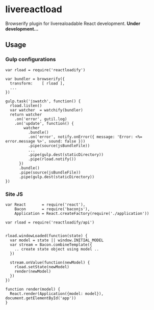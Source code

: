 # livereactload

Browserify plugin for liverealoadable React development. **Under development...**

## Usage

### Gulp configurations

    var rload = require('reactloadify')
    
    var bundler = browserify({
      transform:    [ rload ],
      ...
    })
    
    gulp.task('jswatch', function() {
      rload.listen()
      var watcher  = watchify(bundler)
      return watcher
        .on('error', gutil.log)
        .on('update', function() {
            watcher
              .bundle()
              .on('error', notify.onError({ message: 'Error: <%= error.message %>', sound: false }))
              .pipe(source(jsBundleFile))
              ...
              .pipe(gulp.dest(staticDirectory))
              .pipe(rload.notify())
          })
          .bundle()
          .pipe(source(jsBundleFile))
          .pipe(gulp.dest(staticDirectory))
    })


### Site JS

    
    var React       = require('react'),
        Bacon       = require('baconjs'),
        Application = React.createFactory(require('./application'))
    
    var rload = require('reactloadify/api')
    
    
    rload.windowLoaded(function(state) {
      var model = state || window.INITIAL_MODEL
      var stream = Bacon.combineTemplate({
        .. create state object using model ..
      })
    
      stream.onValue(function(newModel) {
        rload.setState(newModel)
        render(newModel)
      })
    })
    
    function render(model) {
      React.render(Application({model: model}), document.getElementById('app'))
    }
